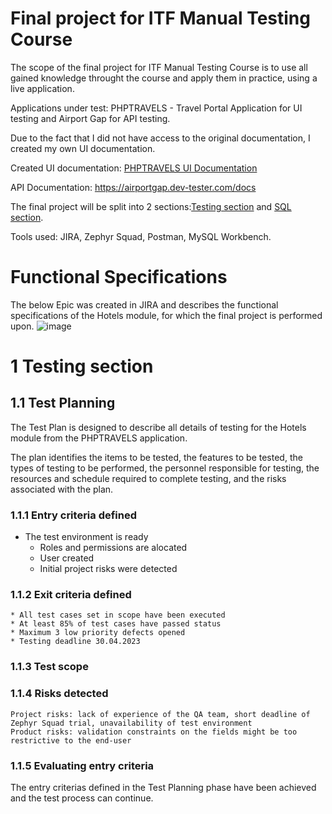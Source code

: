 # Final project for ITF Manual Testing Course

The scope of the final project for ITF Manual Testing Course is to use all gained knowledge throught the course and apply them in practice, using a live application.

Applications under test: PHPTRAVELS - Travel Portal Application for UI testing and Airport Gap for API testing.

Due to the fact that I did not have access to the original documentation, I created my own UI documentation.

Created UI documentation: [PHPTRAVELS UI Documentation](https://github.com/Roxana15/manual_testing_project/blob/main/ItFactory%20Project/PHPTRAVELS%20UI%20Documentation.pdf) 

API Documentation: https://airportgap.dev-tester.com/docs

The final project will be split into 2 sections:[Testing section](https://github.com/Roxana15/manual_testing_project/blob/main/ItFactory%20Project/README.md#1-testing-section) and [SQL section](#sql-section).

Tools used: JIRA, Zephyr Squad, Postman, MySQL Workbench.

# Functional Specifications

The below Epic was created in JIRA and describes the functional specifications of the Hotels module, for which the final project is performed upon.
![image](https://user-images.githubusercontent.com/129737373/233799320-5d038303-079d-4de6-aede-be290e246b14.png)

# 1 Testing section

## 1.1 Test Planning

The Test Plan is designed to describe all details of testing for the Hotels module from the PHPTRAVELS application.

The plan identifies the items to be tested, the features to be tested, the types of testing to be performed, the personnel responsible for testing, the resources and schedule required to complete testing, and the risks associated with the plan.

### 1.1.1 Entry criteria defined

* The test environment is ready
    * Roles and permissions are alocated
    * User created
    * Initial project risks were detected

### 1.1.2 Exit criteria defined

    * All test cases set in scope have been executed
    * At least 85% of test cases have passed status
    * Maximum 3 low priority defects opened
    * Testing deadline 30.04.2023

### 1.1.3 Test scope

    

   
### 1.1.4 Risks detected

    Project risks: lack of experience of the QA team, short deadline of Zephyr Squad trial, unavailability of test environment
    Product risks: validation constraints on the fields might be too restrictive to the end-user

### 1.1.5 Evaluating entry criteria

The entry criterias defined in the Test Planning phase have been achieved and the test process can continue.
